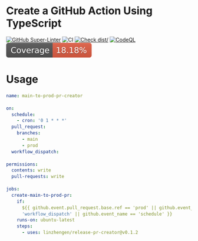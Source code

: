 # Create a GitHub Action Using TypeScript

[![GitHub Super-Linter](https://github.com/actions/typescript-action/actions/workflows/linter.yml/badge.svg)](https://github.com/super-linter/super-linter)
![CI](https://github.com/actions/typescript-action/actions/workflows/ci.yml/badge.svg)
[![Check dist/](https://github.com/actions/typescript-action/actions/workflows/check-dist.yml/badge.svg)](https://github.com/actions/typescript-action/actions/workflows/check-dist.yml)
[![CodeQL](https://github.com/actions/typescript-action/actions/workflows/codeql-analysis.yml/badge.svg)](https://github.com/actions/typescript-action/actions/workflows/codeql-analysis.yml)
[![Coverage](./badges/coverage.svg)](./badges/coverage.svg)

# Usage

```yaml
name: main-to-prod-pr-creator

on:
  schedule:
    - cron: '0 1 * * *'
  pull_request:
    branches:
      - main
      - prod
  workflow_dispatch:

permissions:
  contents: write
  pull-requests: write

jobs:
  create-main-to-prod-pr:
    if:
      ${{ github.event.pull_request.base.ref == 'prod' || github.event_name ==
      'workflow_dispatch' || github.event_name == 'schedule' }}
    runs-on: ubuntu-latest
    steps:
      - uses: linzhengen/release-pr-creator@v0.1.2
```
